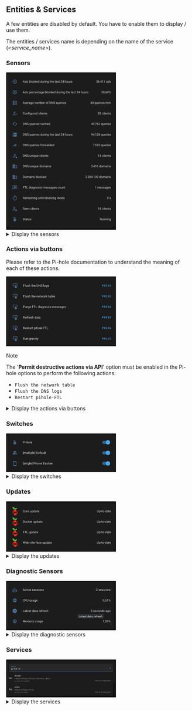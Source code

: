 ## Entities & Services

A few entities are disabled by default. You have to enable them to display / use them.  

The entities / services name is depending on the name of the service (_<service\_name>_).

### Sensors

<img src="../img/entities-sensors.png" width="300">

<details>
  <summary>Display the sensors</summary>

#### -  Ads blocked during the last 24 hours

**Name:** sensor.<service\_name>_ads_blocked_today  
**Description:** Number of blocked queries during the last 24h.  
**Unit**: ads  

#### -  Ads percentage blocked during the last 24 hours

**Name:** sensor.<service\_name>_ads_percentage_blocked_today  
**Description:** Percent of blocked queries during the last 24h.  
**Unit**: percentage  

#### -  Average number of DNS queries

**Name:** sensor.<service\_name>_dns_queries_frequency  
**Description:** Average number of DNS queries per minute.  
**Unit**: queries/minute  

#### -  Configured clients

**Name:** sensor.<service\_name>_configured_clients  
**Description:** Total number of configured clients.  
**Unit**: clients  
**Attributes:**  Information about the configured clients.

```json
{
   "clients":[
      {
         "client":"192.168.31.172",
         "name":"macbook-air-bastien-m3.local",
         "comment":"Macbook Air Bastien 5Ghz",
         "groups":[
            8
         ],
         "id":7
      },
      {
         "client":"192.168.31.196",
         "name":"desktop-bastien.local",
         "comment":"MSI Desktop Bastien",
         "groups":[
            18
         ],
         "id":62
      },
      {
         "client":"192.168.31.171",
         "name":"macbook-air-bastien-m3.local",
         "comment":"Macbook Air Bastien 2.4Ghz",
         "groups":[
            8
         ],
         "id":109
      }
   ]
}
```

#### -  DNS queries cached

**Name:** sensor.<service\_name>_dns_queries_cached  
**Description:** Number of queries replied to from cache or local configuration.  
**Unit**: queries  

#### -  DNS queries during the last 24 hours

**Name:** sensor.<service\_name>_dns_queries_today  
**Description:** Total number of queries during the last 24h.  
**Unit**: queries  

#### -  DNS queries forwarded

**Name:** sensor.<service\_name>_dns_queries_forwarded  
**Description:** Number of queries that have been forwarded.  
**Unit**: queries  

#### -  DNS unique clients

**Name:** sensor.<service\_name>_dns_unique_clients  
**Description:** Number of active clients (seen in the last 24h).  
**Unit**: clients  

#### -  DNS unique domains

**Name:** sensor.<service\_name>_dns_unique_domains  
**Description:** Number of unique domains FTL knows.  
**Unit**: domains  

#### -  Domains blocked

**Name:** sensor.<service\_name>_domains_blocked  
**Description:** Number of domain on your Pi-hole's gravity.  
**Unit**: domains  

#### -  FTL diagnosis messages count

**Name:** sensor.<service\_name>_ftl_info_message_count  
**Description:** Total number of Pi-hole diagnosis messages.  
**Unit**: messages  
**Attributes:**  Information about the FTL diagnosis messages.  

```json
{
   "messages":[
      {
         "id":4161,
         "timestamp":1754172958,
         "type":"LIST",
         "plain":"List with ID 2 (https://mirror1.malwaredomains.com/files/justdomains) was inaccessible during last gravity run"
      }
   ],
   "status":"OK: Messages fetched successfull",
}
```

#### -  Remaining until blocking mode

**Name:** sensor.<service\_name>_remaining_until_blocking_mode  
**Description:** Remaining seconds until blocking mode is automatically changed.  
**Unit**: seconds  

#### -  Seen clients

**Name:** sensor.<service\_name>_seen_clients  
**Description:** Total number of clients seen by FTL.  
**Unit**: clients  

#### -  Status

**Name:** binary_sensor.<service\_name>_status  
**Description:** Blocking status  
**Attributes:**  Information about the Pi-hole instance.

```json
{
  "URL instance": "http://pihole.local:8088/admin",
  "Core version": "v6.1.4",
  "Docker version": "2025.07.1",
  "FTL version": "v6.2.3",
  "Web interface version": "v6.2.1"
```  

</details>

### Actions via buttons

Please refer to the Pi-hole documentation to understand the meaning of each of these actions.

<img src="../img/entities-buttons.png" width="300">

> [!NOTE]
> The '**Permit destructive actions via API**' option must be enabled in the Pi-hole options to perform the following actions:
>  - `Flush the network table`
>  - `Flush the DNS logs`
>  - `Restart pihole-FTL` 

<details>
  <summary>Display the actions via buttons</summary>  

#### -  Flush the DNS logs

**Name:** button.<service\_name>_action_flush_logs  

#### -  Flush the network table

**Name:** button.<service\_name>_action_flush_arp  

#### -  Purge FTL diagnosis messages

**Name:** button.<service\_name>_action_ftl_purge_diagnosis_messages  

#### -  Refresh data

**Name:** button.<service\_name>_action_refresh_data  
**Description:** Action to force the refresh of Pi-hole information in Home Assistant.

#### -  Restart pihole-FTL

**Name:** button.<service\_name>_action_restartdns  

#### -  Run gravity

**Name:** button.<service\_name>_action_gravity  

</details>

### Switches

<img src="../img/entities-switches.png" width="300">

<details>
  <summary>Display the switches</summary>

#### - Global switch

**Name:** switch.<service\_name>  
**Description:** Switch to active or disable the ads blocking at Pi-hole instance level.

The switch name is depending on the name of the service. 

```json
{
  "until_date":"2025-08-07T00:29:58.760494+02:00",
  "remaining_seconds":26
}
```

The attributes `until_date` and `remaining_seconds` are existing only if the ads blocking is deactivated.

#### - Group switch (one switch per group)

A new switch is created for each group in order to control it specifically.
The switches name is depending on the name of the group.  

**Name:** switch.<service\_name>\_group\_<group_name>  
**Description:** Switch to active or disable the ads blocking at group level.  
**Attributes:** Information about the group, as well as the list of clients associated with the group.

```json
{
  "info": {
    "name": "[single] Phone Bastien",
    "id": 14,
    "comment": null
  },
  "clients": [
    {
      "client": "192.168.31.189",
      "id": 72,
      "name": "phone-bastien.local"
    }
  ],
  "until_date":"2025-08-07T00:29:58.760494+02:00",
  "remaining_seconds":26
}
```

The attributes `until_date` and `remaining_seconds` are existing only if the ads blocking is deactivated.

</details>

### Updates

<img src="../img/entities-updates.png" width="300">

<details>
  <summary>Display the updates</summary>

#### - Core update

**Name:** update.<service\_name>_core_update_available 

#### - Docker update

**Name:** update.<service\_name>_docker_update_available

#### - FTL update

**Name:** update.<service\_name>_ftl_update_available

#### - Web Interface update

**Name:** update.<service\_name>_web_update_available

</details>

### Diagnostic Sensors

<img src="../img/entities-diagnostic-sensors.png" width="300">

<details>
  <summary>Display the diagnostic sensors</summary>

#### - Active sessions

**Name:** sensor.<service\_name>_auth_sessions  
**Description:** Total number of auth sessions.  
**Unit**: sessions  
**Attributes:** Information about the active sessions. 

```json
{
   "sessions":[
      {
         "id":0,
         "current_session":true,
         "valid":true,
         "login_at":1754179116,
         "last_active":1754179117,
         "valid_until":1754180917,
         "remote_addr":"172.19.0.1",
         "user_agent":"HomeAssistant/2025.7.4 aiohttp/3.12.14 Python/3.13",
         "app":false,
         "cli":false
      }
   ]
}
```

#### - CPU usage

**Name:** sensor.<service\_name>_cpu_use   
**Description:** Amount of processing power utilized by the Pi-hole instance.  
**Unit**: percentage  
**Attributes:** Information about the CPU usage. 

```json
{
   "nprocs":4,
   "%cpu":39.6721305847168,
   "load":{
      "raw":[
         1.29833984375,
         0.95849609375,
         0.767578125
      ],
      "percent":[
         32.45849609375,
         23.96240234375,
         19.189453125
      ]
   }
}
```

#### - Latest data refresh

**Name:** sensor.<service\_name>_latest_data_refresh   
**Description:** Last data update from the Pi-hole API.  
**Unit**: date

#### - Memory usage

**Name:** sensor.<service\_name>_memory_use   
**Description:** Amount of memory utilized by the Pi-hole instance.  
**Unit**: percentage  
**Attributes:** Information about the memory usage. 

```json
{
   "ram":{
      "total":7962996,
      "free":192828,
      "used":4743964,
      "available":2837180,
      "%used":59.57511469301253
   },
   "swap":{
      "total":999420,
      "free":930556,
      "used":68864,
      "%used":6.89039642992936
   }
}
```

</details>

### Services

<img src="../img/services.png" width="300">

<details>
  <summary>Display the services</summary>

#### -  Disable blocking

**Name:** pi_hole_v6.disable  
**Description:** Disables configured Pi-hole for an amount of time.  
**Action:**  

```yaml
action: pi_hole_v6.disable
data:
  duration: "00:05:15"
target:
  entity_id:
    - switch.<service\_name>_group_single_xiaomi_mipad_6
```

> The duration is optional.  
> Temporary deactivation of blocking works with the global switch (via native Pi-hole feature) or group switches (via Pi-hole V6 Integration).

#### -  Enable blocking

**Name:** pi_hole_v6.enable  
**Description:** Enables configured Pi-hole.  
**Action:**  

```yaml
action: pi_hole_v6.enable
target:
  entity_id:
    - switch.pi_hole
    - switch.<service\_name>_group_single_xiaomi_mi_tv_box
data: {}
```

</details>
